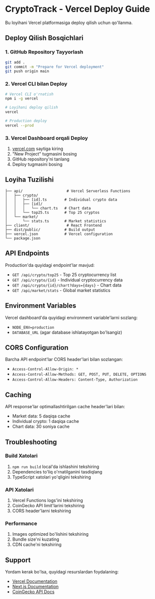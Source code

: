 # CryptoTrack - Vercel Deploy Guide

Bu loyihani Vercel platformasiga deploy qilish uchun qo'llanma.

## Deploy Qilish Bosqichlari

### 1. GitHub Repository Tayyorlash
```bash
git add .
git commit -m "Prepare for Vercel deployment"
git push origin main
```

### 2. Vercel CLI bilan Deploy
```bash
# Vercel CLI o'rnatish
npm i -g vercel

# Loyihani deploy qilish
vercel

# Production deploy
vercel --prod
```

### 3. Vercel Dashboard orqali Deploy
1. [vercel.com](https://vercel.com) saytiga kiring
2. "New Project" tugmasini bosing
3. GitHub repository'ni tanlang
4. Deploy tugmasini bosing

## Loyiha Tuzilishi

```
├── api/                    # Vercel Serverless Functions
│   ├── crypto/
│   │   ├── [id].ts        # Individual crypto data
│   │   ├── [id]/
│   │   │   └── chart.ts   # Chart data
│   │   └── top25.ts       # Top 25 cryptos
│   └── market/
│       └── stats.ts       # Market statistics
├── client/                 # React Frontend
├── dist/public/           # Build output
├── vercel.json            # Vercel configuration
└── package.json
```

## API Endpoints

Production'da quyidagi endpoint'lar mavjud:

- `GET /api/crypto/top25` - Top 25 cryptocurrency list
- `GET /api/crypto/{id}` - Individual cryptocurrency data
- `GET /api/crypto/{id}/chart?days={days}` - Chart data
- `GET /api/market/stats` - Global market statistics

## Environment Variables

Vercel dashboard'da quyidagi environment variable'larni sozlang:

- `NODE_ENV=production`
- `DATABASE_URL` (agar database ishlatayotgan bo'lsangiz)

## CORS Configuration

Barcha API endpoint'lar CORS header'lari bilan sozlangan:
- `Access-Control-Allow-Origin: *`
- `Access-Control-Allow-Methods: GET, POST, PUT, DELETE, OPTIONS`
- `Access-Control-Allow-Headers: Content-Type, Authorization`

## Caching

API response'lar optimallashtirilgan cache header'lari bilan:
- Market data: 5 daqiqa cache
- Individual crypto: 1 daqiqa cache  
- Chart data: 30 soniya cache

## Troubleshooting

### Build Xatolari
1. `npm run build` local'da ishlashini tekshiring
2. Dependencies to'liq o'rnatilganini tasdiqlang
3. TypeScript xatolari yo'qligini tekshiring

### API Xatolari
1. Vercel Functions logs'ini tekshiring
2. CoinGecko API limit'larini tekshiring
3. CORS header'larni tekshiring

### Performance
1. Images optimized bo'lishini tekshiring
2. Bundle size'ni kuzating
3. CDN cache'ni tekshiring

## Support

Yordam kerak bo'lsa, quyidagi resurslardan foydalaning:
- [Vercel Documentation](https://vercel.com/docs)
- [Next.js Documentation](https://nextjs.org/docs)
- [CoinGecko API Docs](https://coingecko.com/api/documentation)
